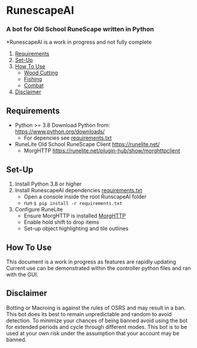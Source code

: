 # RunescapeAI
### A bot for Old School RuneScape written in Python
*RunescapeAI is a work in progress and not fully complete

1. [Requirements](#Requirements)
2. [Set-Up](#Set-Up)
3. [How To Use](#How-To-Use)
   * [Wood Cutting](#Wood-Cutting)
   * [Fishing](#Fishing)
   * [Combat](#Combat)
4. [Disclaimer](#Disclaimer)

## Requirements

+ Python >= 3.8 
Download Python from: <https://www.python.org/downloads/>
   * For depencies see [requirements.txt](/requirements.txt)
+ RuneLite Old School RuneScape Client <https://runelite.net/>
   * MorgHTTP <https://runelite.net/plugin-hub/show/morghttpclient>

## Set-Up
1. Install Python 3.8 or higher 
2. Install RunescapeAI dependencies [requirements.txt](/requirements.txt)
    * Open a console inside the root RunscapeAI folder
    * run ```$ pip install -r requirements.txt```
3. Configure RuneLite
    * Ensure MorgHTTP is installed [MorgHTTP](https://runelite.net/plugin-hub/show/morghttpclient)
    * Enable hold shift to drop items
    * Set-up object highlighting and tile outlines


## How To Use
This document is a work in progress as features are rapidly updating
Current use can be demonstrated within the controller python files and ran with the GUI.

## Disclaimer
Botting or Macroing is against the rules of OSRS and may result in a ban.
This bot does its best to remain unpredictable and random to avoid detection. To minimize your chances of being banned avoid using the bot for extended periods and cycle through different modes. 
This bot is to be used at your own risk under the assumption that your account may be banned.
